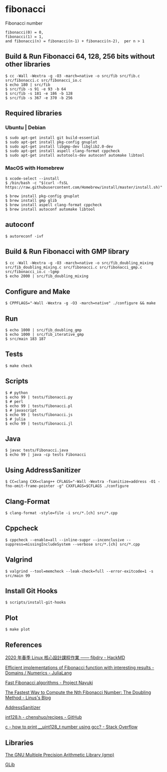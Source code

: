# fibonacci
Fibonacci number

```
fibonacci(0) = 0,
fibonacci(1) = 1,
and fibonacci(n) = fibonacci(n-1) + fibonacci(n-2),  per n > 1
```

## Build & Run Fibonacci 64, 128, 256 bits without other libraries

```shell
$ cc -Wall -Wextra -g -O3 -march=native -o src/fib src/fib.c src/fibonacci.c src/fibonacci_io.c
$ echo 180 | src/fib
$ src/fib -s 91 -e 93 -b 64
$ src/fib -s 181 -e 186 -b 128
$ src/fib -s 367 -e 370 -b 256
```

## Required libraries

### Ubuntu | Debian

```shell
$ sudo apt-get install git build-essential
$ sudo apt-get install pkg-config gnuplot
$ sudo apt-get install libgmp-dev libglib2.0-dev
$ sudo apt-get install aspell clang-format cppcheck
$ sudo apt-get install autotools-dev autoconf automake libtool
```

### MacOS with Homebrew

```shell
$ xcode-select --install
$ /bin/bash -c "$(curl -fsSL https://raw.githubusercontent.com/Homebrew/install/master/install.sh)"

$ brew install pkg-config gnuplot
$ brew install gmp glib
$ brew install aspell clang-format cppcheck
$ brew install autoconf automake libtool
```

## autoconf

```shell
$ autoreconf -ivf
```

## Build & Run Fibonacci with GMP library

```shell
$ cc -Wall -Wextra -g -O3 -march=native -o src/fib_doubling_mixing src/fib_doubling_mixing.c src/fibonacci.c src/fibonacci_gmp.c src/fibonacci_io.c -lgmp
$ echo 2000 | src/fib_doubling_mixing
```

## Configure and Make

```shell
$ CPPFLAGS="-Wall -Wextra -g -O3 -march=native" ./configure && make
```

## Run

```shell
$ echo 1000 | src/fib_doubling_gmp
$ echo 1000 | src/fib_iterative_gmp
$ src/main 183 187
```

## Tests

```shell
$ make check
```

## Scripts

```shell
$ # python
$ echo 99 | tests/fibonacci.py
$ # perl
$ echo 99 | tests/fibonacci.pl
$ # javascript
$ echo 99 | tests/fibonacci.js
$ # julia
$ echo 99 | tests/fibonacci.jl
```

## Java

```shell
$ javac tests/Fibonacci.java
$ echo 99 | java -cp tests Fibonacci
```

## Using AddressSanitizer

```shell
$ CC=clang CXX=clang++ CFLAGS="-Wall -Wextra -fsanitize=address -O1 -fno-omit-frame-pointer -g" CXXFLAGS=$CFLAGS ./configure
```

## Clang-Format

```shell
$ clang-format -style=file -i src/*.[ch] src/*.cpp
```

## Cppcheck

```shell
$ cppcheck --enable=all --inline-suppr --inconclusive --suppress=missingIncludeSystem --verbose src/*.[ch] src/*.cpp
```

## Valgrind

```shell
$ valgrind --tool=memcheck --leak-check=full --error-exitcode=1 -s src/main 99
```

## Install Git Hooks

```shell
$ scripts/install-git-hooks
```

## Plot

```shell
$ make plot
```

## References

[2020 年春季 Linux 核心設計課程作業 —— fibdrv - HackMD](https://hackmd.io/@sysprog/linux2020-fibdrv)

[Efficient implementations of Fibonacci function with interesting results - Domains / Numerics - JuliaLang](https://discourse.julialang.org/t/efficient-implementations-of-fibonacci-function-with-interesting-results/18123)

[Fast Fibonacci algorithms - Project Nayuki](https://www.nayuki.io/page/fast-fibonacci-algorithms)

[The Fastest Way to Compute the Nth Fibonacci Number: The Doubling Method - Linus's Blog](https://funloop.org/post/2017-04-14-computing-fibonacci-numbers.html)

[AddressSanitizer](https://github.com/google/sanitizers/wiki/AddressSanitizer)

[int128.h - chenshuo/recipes - GitHub](https://github.com/chenshuo/recipes/blob/master/basic/int128.h)

[c - how to print __uint128_t number using gcc? - Stack Overflow](https://stackoverflow.com/questions/11656241/how-to-print-uint128-t-number-using-gcc)

## Libraries

[The GNU Multiple Precision Arithmetic Library (gmp)](https://gmplib.org/)

[GLib](https://wiki.gnome.org/Projects/GLib)
